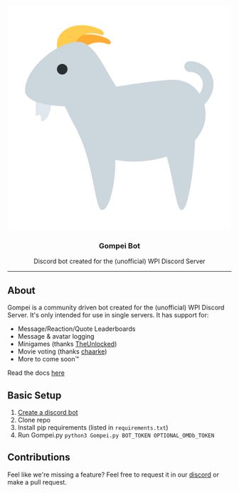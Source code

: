 <p align="center">
	<img src="assets/gompei.png" alt="Gompei Bot">
</p>

<h3 align="center">Gompei Bot</h3>
<p align="center">Discord bot created for the (unofficial) WPI Discord Server<p>

---

## About
Gompei is a community driven bot created for the (unofficial) WPI Discord Server. It's only intended for use in single servers. It has support for:

* Message/Reaction/Quote Leaderboards
* Message & avatar logging
* Minigames (thanks [TheUnlocked](https://github.com/TheUnlocked))
* Movie voting (thanks [chaarke](https://github.com/chaarke))
* More to come soon™

Read the docs [here](https://samuelcurrid.github.io/Gompei-Bot/documentation.html)

## Basic Setup
1. [Create a discord bot](https://github.com/reactiflux/discord-irc/wiki/Creating-a-discord-bot-&-getting-a-token)
2. Clone repo
3. Install pip requirements (listed in `requirements.txt`)
4. Run Gompei.py `python3 Gompei.py BOT_TOKEN OPTIONAL_OMDb_TOKEN`


## Contributions
Feel like we're missing a feature? Feel free to request it in our [discord](https://www.discord.gg/zN7UPWN) or make a pull request.